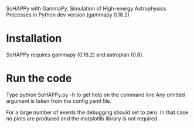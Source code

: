 SoHAPPy with GammaPy,
Simulation of High-energy Astrophysics Processes in Python
dev version (gammapy 0.18.2)

Installation
============
SoHAPPy requires gammapy (0.18.2) and astroplan (0.8).

Run the code
============
Type python SoHAPPy.py -h to get help on the command line
Any omitted argument is taken from the config.yaml file.

For a large number of events the debugging should set to zero.
In that case no plots are produced and the matplotlib library is not required.